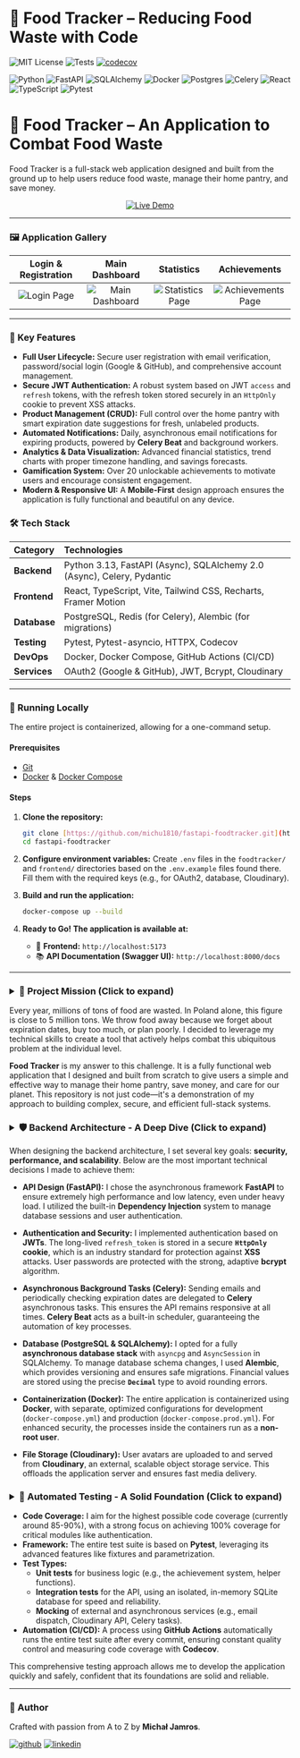 # 🍲 Food Tracker – Reducing Food Waste with Code

![MIT License](https://img.shields.io/github/license/michu1810/fastapi-foodtracker?style=flat-square)
![Tests](https://github.com/michu1810/fastapi-foodtracker/actions/workflows/tests.yml/badge.svg?style=flat-square)
[![codecov](https://codecov.io/gh/michu1810/fastapi-foodtracker/branch/main/graph/badge.svg?token=87SFXHBP46)](https://codecov.io/gh/michu1810/fastapi-foodtracker)

![Python](https://img.shields.io/badge/python-3.13-blue?style=flat-square)
![FastAPI](https://img.shields.io/badge/FastAPI-0.115-green?style=flat-square)
![SQLAlchemy](https://img.shields.io/badge/SQLAlchemy-2.0-red?style=flat-square)
![Docker](https://img.shields.io/badge/docker-%230db7ed.svg?style=flat-square&logo=docker&logoColor=white)
![Postgres](https://img.shields.io/badge/postgres-%23316192.svg?style=flat-square&logo=postgresql&logoColor=white)
![Celery](https://img.shields.io/badge/Celery-37782A?style=flat-square&logo=celery&logoColor=white)
![React](https://img.shields.io/badge/react-%2320232a.svg?style=flat-square&logo=react&logoColor=%2361DAFB)
![TypeScript](https://img.shields.io/badge/typescript-%23007ACC.svg?style=flat-square&logo=typescript&logoColor=white)
![Pytest](https://img.shields.io/badge/pytest-✓-green?style=flat-square)

# 🍲 Food Tracker – An Application to Combat Food Waste

Food Tracker is a full-stack web application designed and built from the ground up to help users reduce food waste, manage their home pantry, and save money.

<p align="center">
  <a href="https://fastapi-foodtracker.vercel.app" target="_blank">
    <img src="https://img.shields.io/badge/Launch%20Live%20Demo-007ACC?style=for-the-badge&logo=vercel&logoColor=white" alt="Live Demo"/>
  </a>
</p>

---

### 🖼️ Application Gallery

| Login & Registration | Main Dashboard | Statistics | Achievements |
| :---: | :---: | :---: | :---: |
| ![Login Page](https://imgur.com/FF3zlVz.png) | ![Main Dashboard](https://imgur.com/3ciOqZF.png) | ![Statistics Page](https://imgur.com/xAzbQE2.png) | ![Achievements Page](https://imgur.com/JnkB6KY.png) |

---

### 🌟 Key Features

* **Full User Lifecycle:** Secure user registration with email verification, password/social login (Google & GitHub), and comprehensive account management.
* **Secure JWT Authentication:** A robust system based on JWT `access` and `refresh` tokens, with the refresh token stored securely in an `HttpOnly` cookie to prevent XSS attacks.
* **Product Management (CRUD):** Full control over the home pantry with smart expiration date suggestions for fresh, unlabeled products.
* **Automated Notifications:** Daily, asynchronous email notifications for expiring products, powered by **Celery Beat** and background workers.
* **Analytics & Data Visualization:** Advanced financial statistics, trend charts with proper timezone handling, and savings forecasts.
* **Gamification System:** Over 20 unlockable achievements to motivate users and encourage consistent engagement.
* **Modern & Responsive UI:** A **Mobile-First** design approach ensures the application is fully functional and beautiful on any device.

### 🛠️ Tech Stack

| Category | Technologies |
| :--- | :--- |
| **Backend** | Python 3.13, FastAPI (Async), SQLAlchemy 2.0 (Async), Celery, Pydantic |
| **Frontend** | React, TypeScript, Vite, Tailwind CSS, Recharts, Framer Motion |
| **Database** | PostgreSQL, Redis (for Celery), Alembic (for migrations) |
| **Testing** | Pytest, Pytest-asyncio, HTTPX, Codecov |
| **DevOps** | Docker, Docker Compose, GitHub Actions (CI/CD) |
| **Services** | OAuth2 (Google & GitHub), JWT, Bcrypt, Cloudinary |

---

### 🚀 Running Locally

The entire project is containerized, allowing for a one-command setup.

#### Prerequisites
* [Git](https://git-scm.com/)
* [Docker](https://www.docker.com/) & [Docker Compose](https://docs.docker.com/compose/)

#### Steps
1.  **Clone the repository:**
    ```bash
    git clone [https://github.com/michu1810/fastapi-foodtracker.git](https://github.com/michu1810/fastapi-foodtracker.git)
    cd fastapi-foodtracker
    ```

2.  **Configure environment variables:**
    Create `.env` files in the `foodtracker/` and `frontend/` directories based on the `.env.example` files found there. Fill them with the required keys (e.g., for OAuth2, database, Cloudinary).

3.  **Build and run the application:**
    ```bash
    docker-compose up --build
    ```

4.  **Ready to Go! The application is available at:**
    * 🚀 **Frontend:** `http://localhost:5173`
    * 📚 **API Documentation (Swagger UI):** `http://localhost:8000/docs`

---

### <details><summary>🎯 Project Mission (Click to expand)</summary>

Every year, millions of tons of food are wasted. In Poland alone, this figure is close to 5 million tons. We throw food away because we forget about expiration dates, buy too much, or plan poorly. I decided to leverage my technical skills to create a tool that actively helps combat this ubiquitous problem at the individual level.

**Food Tracker** is my answer to this challenge. It is a fully functional web application that I designed and built from scratch to give users a simple and effective way to manage their home pantry, save money, and care for our planet. This repository is not just code—it's a demonstration of my approach to building complex, secure, and efficient full-stack systems.
</details>

### <details><summary>🛡️ Backend Architecture - A Deep Dive (Click to expand)</summary>

When designing the backend architecture, I set several key goals: **security, performance, and scalability**. Below are the most important technical decisions I made to achieve them:

-   **API Design (FastAPI):** I chose the asynchronous framework **FastAPI** to ensure extremely high performance and low latency, even under heavy load. I utilized the built-in **Dependency Injection** system to manage database sessions and user authentication.

-   **Authentication and Security:** I implemented authentication based on **JWTs**. The long-lived `refresh_token` is stored in a secure **`HttpOnly` cookie**, which is an industry standard for protection against **XSS** attacks. User passwords are protected with the strong, adaptive **bcrypt** algorithm.

-   **Asynchronous Background Tasks (Celery):** Sending emails and periodically checking expiration dates are delegated to **Celery** asynchronous tasks. This ensures the API remains responsive at all times. **Celery Beat** acts as a built-in scheduler, guaranteeing the automation of key processes.

-   **Database (PostgreSQL & SQLAlchemy):** I opted for a fully **asynchronous database stack** with `asyncpg` and `AsyncSession` in SQLAlchemy. To manage database schema changes, I used **Alembic**, which provides versioning and ensures safe migrations. Financial values are stored using the precise **`Decimal`** type to avoid rounding errors.

-   **Containerization (Docker):** The entire application is containerized using **Docker**, with separate, optimized configurations for development (`docker-compose.yml`) and production (`docker-compose.prod.yml`). For enhanced security, the processes inside the containers run as a **non-root user**.

-   **File Storage (Cloudinary):** User avatars are uploaded to and served from **Cloudinary**, an external, scalable object storage service. This offloads the application server and ensures fast media delivery.
</details>

### <details><summary>🧪 Automated Testing - A Solid Foundation (Click to expand)</summary>
-   **Code Coverage:** I aim for the highest possible code coverage (currently around 85-90%), with a strong focus on achieving 100% coverage for critical modules like authentication.
-   **Framework:** The entire test suite is based on **Pytest**, leveraging its advanced features like fixtures and parametrization.
-   **Test Types:**
    -   **Unit tests** for business logic (e.g., the achievement system, helper functions).
    -   **Integration tests** for the API, using an isolated, in-memory SQLite database for speed and reliability.
    -   **Mocking** of external and asynchronous services (e.g., email dispatch, Cloudinary API, Celery tasks).
-   **Automation (CI/CD):** A process using **GitHub Actions** automatically runs the entire test suite after every commit, ensuring constant quality control and measuring code coverage with **Codecov**.

This comprehensive testing approach allows me to develop the application quickly and safely, confident that its foundations are solid and reliable.
</details>

---

### 👤 Author

Crafted with passion from A to Z by **Michał Jamros**.

[![github](https://img.shields.io/badge/github-%23121011.svg?style=for-the-badge&logo=github&logoColor=white)](https://github.com/michu1810)
[![linkedin](https://img.shields.io/badge/linkedin-%230077B5.svg?style=for-the-badge&logo=linkedin&logoColor=white)](https://www.linkedin.com/in/michal-jamros/)
